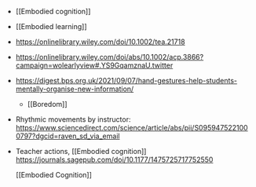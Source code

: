 - [[Embodied cognition]]
- [[Embodied learning]]
- https://onlinelibrary.wiley.com/doi/10.1002/tea.21718
- https://onlinelibrary.wiley.com/doi/abs/10.1002/acp.3866?campaign=wolearlyview#.YS9GqamznaU.twitter
- https://digest.bps.org.uk/2021/09/07/hand-gestures-help-students-mentally-organise-new-information/
	- [[Boredom]]
- Rhythmic movements by instructor:
  https://www.sciencedirect.com/science/article/abs/pii/S0959475221000797?dgcid=raven_sd_via_email
- Teacher actions, [[Embodied cognition]]
  https://journals.sagepub.com/doi/10.1177/1475725717752550
  
  [[Embodied Cognition]]